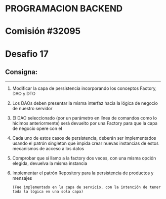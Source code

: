 # PROGRAMACION BACKEND

# Comisión #32095

# Desafio 17

## Consigna:

---

1.  Modificar la capa de persistencia incorporando los conceptos Factory, DAO y DTO

2.  Los DAOs deben presentar la misma interfaz hacia la lógica de negocio de nuestro servidor

3.  El DAO seleccionado (por un parámetro en línea de comandos como lo hicimos anteriormente) será devuelto por una Factory para que la capa de negocio opere con el

4.  Cada uno de estos casos de persistencia, deberán ser implementados usando el patrón singleton que impida crear nuevas instancias de estos mecanísmos de acceso a los datos

5.  Comprobar que si llamo a la factory dos veces, con una misma opción elegida, devuelva la misma instancia

6.  Implementar el patrón Repository para la persistencia de productos y mensajes

        (Fue implementado en la capa de servicio, con la intención de tener toda la lógica en una sola capa)
